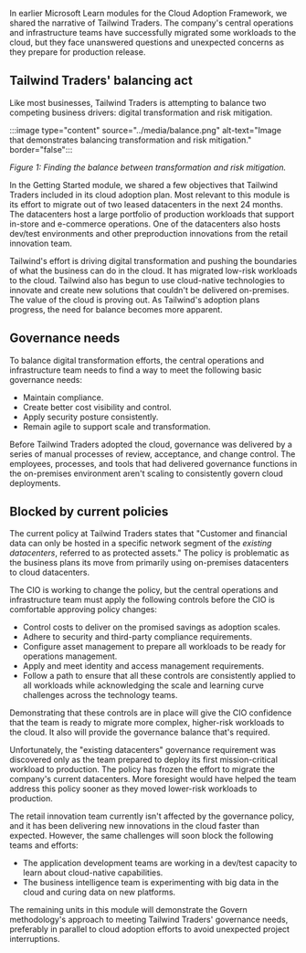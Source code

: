 In earlier Microsoft Learn modules for the Cloud Adoption Framework, we shared the narrative of Tailwind Traders. The company's central operations and infrastructure teams have successfully migrated some workloads to the cloud, but they face unanswered questions and unexpected concerns as they prepare for production release.

## Tailwind Traders' balancing act

Like most businesses, Tailwind Traders is attempting to balance two competing business drivers: digital transformation and risk mitigation.

:::image type="content" source="../media/balance.png" alt-text="Image that demonstrates balancing transformation and risk mitigation." border="false":::

*Figure 1: Finding the balance between transformation and risk mitigation.*

In the Getting Started module, we shared a few objectives that Tailwind Traders included in its cloud adoption plan. Most relevant to this module is its effort to migrate out of two leased datacenters in the next 24 months. The datacenters host a large portfolio of production workloads that support in-store and e-commerce operations. One of the datacenters also hosts dev/test environments and other preproduction innovations from the retail innovation team.

Tailwind's effort is driving digital transformation and pushing the boundaries of what the business can do in the cloud. It has migrated low-risk workloads to the cloud. Tailwind also has begun to use cloud-native technologies to innovate and create new solutions that couldn't be delivered on-premises. The value of the cloud is proving out. As Tailwind's adoption plans progress, the need for balance becomes more apparent.

## Governance needs

To balance digital transformation efforts, the central operations and infrastructure team needs to find a way to meet the following basic governance needs:

- Maintain compliance.
- Create better cost visibility and control.
- Apply security posture consistently.
- Remain agile to support scale and transformation.

Before Tailwind Traders adopted the cloud, governance was delivered by a series of manual processes of review, acceptance, and change control. The employees, processes, and tools that had delivered governance functions in the on-premises environment aren't scaling to consistently govern cloud deployments.

## Blocked by current policies

The current policy at Tailwind Traders states that "Customer and financial data can only be hosted in a specific network segment of the *existing datacenters*, referred to as protected assets." The policy is problematic as the business plans its move from primarily using on-premises datacenters to cloud datacenters. 

The CIO is working to change the policy, but the central operations and infrastructure team must apply the following controls before the CIO is comfortable approving policy changes:

- Control costs to deliver on the promised savings as adoption scales.
- Adhere to security and third-party compliance requirements.
- Configure asset management to prepare all workloads to be ready for operations management.
- Apply and meet identity and access management requirements.
- Follow a path to ensure that all these controls are consistently applied to all workloads while acknowledging the scale and learning curve challenges across the technology teams.

Demonstrating that these controls are in place will give the CIO confidence that the team is ready to migrate more complex, higher-risk workloads to the cloud. It also will provide the governance balance that's required.

Unfortunately, the "existing datacenters" governance requirement was discovered only as the team prepared to deploy its first mission-critical workload to production. The policy has frozen the effort to migrate the company's current datacenters. More foresight would have helped the team address this policy sooner as they moved lower-risk workloads to production.

The retail innovation team currently isn't affected by the governance policy, and it has been delivering new innovations in the cloud faster than expected. However, the same challenges will soon block the following teams and efforts:

- The application development teams are working in a dev/test capacity to learn about cloud-native capabilities.
- The business intelligence team is experimenting with big data in the cloud and curing data on new platforms.

The remaining units in this module will demonstrate the Govern methodology's approach to meeting Tailwind Traders' governance needs, preferably in parallel to cloud adoption efforts to avoid unexpected project interruptions.
